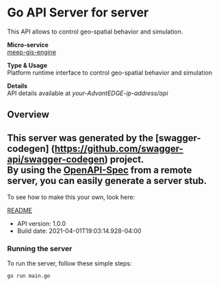# Go API Server for server

This API allows to control geo-spatial behavior and simulation. <p>**Micro-service**<br>[meep-gis-engine](https://github.com/InterDigitalInc/AdvantEDGE/tree/master/go-apps/meep-gis-engine) <p>**Type & Usage**<br>Platform runtime interface to control geo-spatial behavior and simulation <p>**Details**<br>API details available at _your-AdvantEDGE-ip-address/api_

## Overview
This server was generated by the [swagger-codegen]
(https://github.com/swagger-api/swagger-codegen) project.  
By using the [OpenAPI-Spec](https://github.com/OAI/OpenAPI-Specification) from a remote server, you can easily generate a server stub.  
-

To see how to make this your own, look here:

[README](https://github.com/swagger-api/swagger-codegen/blob/master/README.md)

- API version: 1.0.0
- Build date: 2021-04-01T19:03:14.928-04:00


### Running the server
To run the server, follow these simple steps:

```
go run main.go
```

